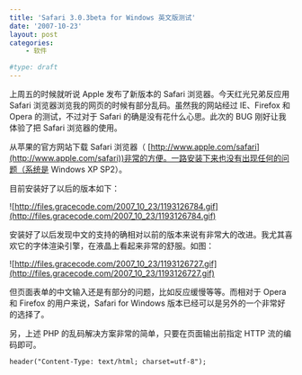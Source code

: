 ```yaml
---
title: 'Safari 3.0.3beta for Windows 英文版测试'
date: '2007-10-23'
layout: post
categories:
    - 软件

#type: draft
---
```


上周五的时候就听说 Apple 发布了新版本的 Safari 浏览器。今天红光兄弟反应用 Safari 浏览器浏览我的网页的时候有部分乱码。虽然我的网站经过 IE、Firefox 和 Opera 的测试，不过对于 Safari 的确是没有花什么心思。此次的 BUG 刚好让我体验了把 Safari 浏览器的使用。

从苹果的官方网站下载 Safari 浏览器（ [http://www.apple.com/safari](http://www.apple.com/safari))非常的方便。一路安装下来也没有出现任何的问题（系统是 Windows XP SP2）。

目前安装好了以后的版本如下：

![http://files.gracecode.com/2007_10_23/1193126784.gif](http://files.gracecode.com/2007_10_23/1193126784.gif)

安装好了以后发现中文的支持的确相对以前的版本来说有非常大的改进。我尤其喜欢它的字体渲染引擎，在液晶上看起来非常的舒服。如图：

![http://files.gracecode.com/2007_10_23/1193126727.gif](http://files.gracecode.com/2007_10_23/1193126727.gif)

但页面表单的中文输入还是有部分的问题，比如反应缓慢等等。而相对于 Opera 和 Firefox 的用户来说，Safari for Windows 版本已经可以是另外的一个非常好的选择了。

另，上述 PHP 的乱码解决方案非常的简单，只要在页面输出前指定 HTTP 流的编码即可。

    header("Content-Type: text/html; charset=utf-8");
